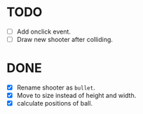 # TODO

- [ ] Add onclick event.
- [ ] Draw new shooter after colliding.

# DONE

- [x] Rename shooter as `bullet`.
- [x] Move to size instead of height and width.
- [x] calculate positions of ball.
